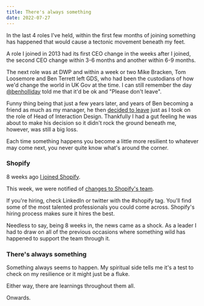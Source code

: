 ```yaml
---
title: There's always something
date: 2022-07-27
---
```


In the last 4 roles I've held, within the first few months of joining something has happened that would cause a tectonic movement beneath my feet.

A role I joined in 2013 had its first CEO change in the weeks after I joined, the second CEO change within 3-6 months and another within 6-9 months.

The next role was at DWP and within a week or two Mike Bracken, Tom Loosemore and Ben Terrett left GDS, who had been the custodians of how we'd change the world in UK Gov at the time. I can still remember the day [@benholliday](https://twitter.com/benholliday) told me that it'd be ok and "Please don't leave".

Funny thing being that just a few years later, and years of Ben becoming a friend as much as my manager, he then [decided to leave](https://gavinelliott.co.uk/posts/the-day-that-ben-left/) just as I took on the role of Head of Interaction Design. Thankfully I had a gut feeling he was about to make his decision so it didn't rock the ground beneath me, however, was still a big loss.

Each time something happens you become a little more resilient to whatever may come next, you never quite know what's around the corner.

### Shopify

8 weeks ago [I joined Shopify](https://gavinelliott.co.uk/posts/the-one-that-didnt-get-away/).

This week, we were notified of [changes to Shopify's team](https://news.shopify.com/changes-to-shopifys-team).

If you're hiring, check LinkedIn or twitter with the #shopify tag. You'll find some of the most talented professionals you could come across. Shopify's hiring process makes sure it hires the best.

Needless to say, being 8 weeks in, the news came as a shock. As a leader I had to draw on all of the previous occasions where something wild has happened to support the team through it.  

### There's always something

Something always seems to happen. My spiritual side tells me it's a test to check on my resilience or it might just be a fluke.

Either way, there are learnings throughout them all.

Onwards.
